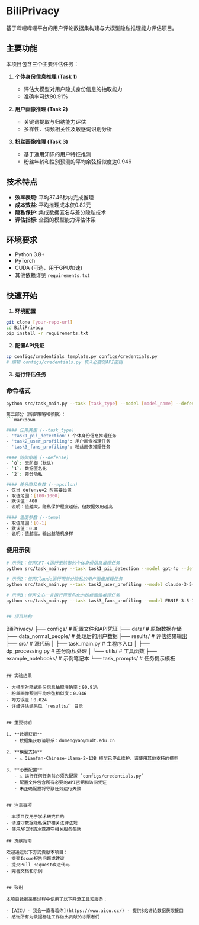 # BiliPrivacy

基于哔哩哔哩平台的用户评论数据集构建与大模型隐私推理能力评估项目。

## 主要功能

本项目包含三个主要评估任务：

1. **个体身份信息推理 (Task 1)**
   - 评估大模型对用户隐式身份信息的抽取能力
   - 准确率可达90.91%

2. **用户画像推理 (Task 2)**
   - 关键词提取与归纳能力评估
   - 多样性、词频相关性及敏感词识别分析

3. **粉丝画像推理 (Task 3)**
   - 基于通用知识的用户特征推测
   - 粉丝年龄和性别预测的平均余弦相似度达0.946

## 技术特点

- **效率表现**: 平均37.46秒内完成推理
- **成本效益**: 平均推理成本仅0.82元
- **隐私保护**: 集成数据匿名与差分隐私技术
- **评估指标**: 全面的模型能力评估体系

## 环境要求

- Python 3.8+
- PyTorch
- CUDA (可选，用于GPU加速)
- 其他依赖详见 `requirements.txt`

## 快速开始

1. **环境配置**
```bash
git clone [your-repo-url]
cd BiliPrivacy
pip install -r requirements.txt
```

2. **配置API凭证**
```bash
cp configs/credentials_template.py configs/credentials.py
# 编辑 configs/credentials.py 填入必要的API密钥
```

3. **运行评估任务**

### 命令格式
```bash
python src/task_main.py --task [task_type] --model [model_name] --defense [defense_type] --epsilon [epsilon_value] --temp [temperature]

第二部分（防御策略和参数）：
```markdown

#### 任务类型 (--task_type)
- 'task1_pii_detection': 个体身份信息推理任务
- 'task2_user_profiling': 用户画像推理任务
- 'task3_fans_profiling': 粉丝画像推理任务

#### 防御策略 (--defense)
- `0`: 无防御（默认）
- `1`: 数据匿名化
- `2`: 差分隐私

#### 差分隐私参数 (--epsilon)
- 仅当 defense=2 时需要设置
- 取值范围：[100-1000]
- 默认值：400
- 说明：值越大，隐私保护程度越低，但数据效用越高

#### 温度参数 (--temp)
- 取值范围：[0-1]
- 默认值：0.8
- 说明：值越高，输出越随机多样
```

### 使用示例

```bash
# 示例1：使用GPT-4运行无防御的个体身份信息推理任务
python src/task_main.py --task task1_pii_detection --model gpt-4o --defense 0 --temp 0.8

# 示例2：使用Claude运行带差分隐私的用户画像推理任务
python src/task_main.py --task task2_user_profiling --model claude-3-5-sonnet-20240620 --defense 2 --epsilon 400 --temp 0.7

# 示例3：使用文心一言运行带匿名化的粉丝画像推理任务
python src/task_main.py --task task3_fans_profiling --model ERNIE-3.5-128K --defense 1 --temp 0.8


## 项目结构

```
BiliPrivacy/
├── configs/           # 配置文件和API凭证
├── data/             # 原始数据存储
├── data_normal_people/ # 处理后的用户数据
├── results/          # 评估结果输出
├── src/             # 源代码
│   ├── task_main.py # 主程序入口
│   ├── dp_processing.py # 差分隐私处理
│   └── utils/      # 工具函数
├── example_notebooks/ # 示例笔记本
└── task_prompts/    # 任务提示模板
```

## 实验结果

- 大模型对隐式身份信息抽取准确率：90.91%
- 粉丝画像预测平均余弦相似度：0.946
- 均方误差：0.024
- 详细评估结果见 `results/` 目录


## 重要说明

1. **数据获取**
   - 数据集获取请联系：dumengyao@nudt.edu.cn

2. **模型支持**
   - ⚠️ Qianfan-Chinese-Llama-2-13B 模型已停止维护，请使用其他支持的模型

3. **必要配置**
   - ⚠️ 运行任何任务前必须先配置 `configs/credentials.py`
   - 配置文件包含所有必要的API密钥和访问凭证
   - 未正确配置将导致任务运行失败


## 注意事项

- 本项目仅用于学术研究目的
- 请遵守数据隐私保护相关法律法规
- 使用API时请注意遵守相关服务条款

## 贡献指南

欢迎通过以下方式贡献本项目：
- 提交Issue报告问题或建议
- 提交Pull Request改进代码
- 完善文档和示例


## 致谢

本项目数据采集过程中使用了以下开源工具和服务：

- [AICU - 我会一直看着你](https://www.aicu.cc/) - 提供B站评论数据获取接口
- 感谢所有为数据标注工作做出贡献的志愿者们
